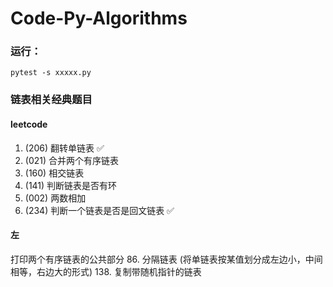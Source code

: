 # Code-Py-Algorithms

### 运行：
```shell script
pytest -s xxxxx.py
```

### 链表相关经典题目
#### leetcode
1. (206) 翻转单链表 ✅
2. (021) 合并两个有序链表
3. (160) 相交链表
4. (141) 判断链表是否有环 
5. (002) 两数相加
6. (234) 判断一个链表是否是回文链表 ✅

#### 左
打印两个有序链表的公共部分
86. 分隔链表 (将单链表按某值划分成左边小，中间相等，右边大的形式)
138. 复制带随机指针的链表
